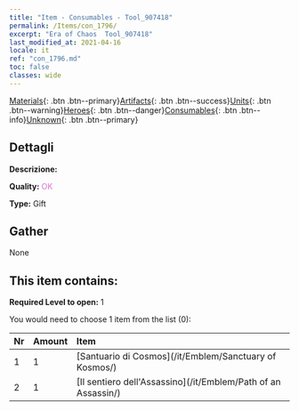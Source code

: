 ```yaml
---
title: "Item - Consumables - Tool_907418"
permalink: /Items/con_1796/
excerpt: "Era of Chaos  Tool_907418"
last_modified_at: 2021-04-16
locale: it
ref: "con_1796.md"
toc: false
classes: wide
---
```

 [Materials](/it/Items/){: .btn .btn--primary}[Artifacts](/it/Items/Artifacts/){: .btn .btn--success}[Units](/it/Items/Units/){: .btn .btn--warning}[Heroes](/it/Items/Heroes/){: .btn .btn--danger}[Consumables](/it/Items/Consumables/){: .btn .btn--info}[Unknown](/it/Items/Unknown/){: .btn .btn--primary}

## Dettagli
 **Descrizione:** 

 **Quality:** <span style="color: #DA70D6">OK</span>

 **Type:** Gift

## Gather

  None

## This item contains:

 **Required Level to open:** 1

 You would need to choose 1 item from the list (0):

  | Nr | Amount |     Item    |
  |:---|:-------|:------------|
  | 1 | 1 | [Santuario di Cosmos](/it/Emblem/Sanctuary of Kosmos/) |  | 
  | 2 | 1 | [Il sentiero dell'Assassino](/it/Emblem/Path of an Assassin/) |  | 
